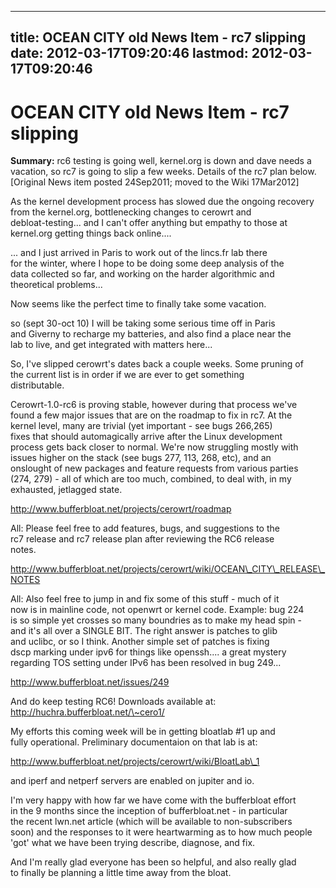 
---
title: OCEAN CITY old News Item - rc7 slipping
date: 2012-03-17T09:20:46
lastmod: 2012-03-17T09:20:46
---
OCEAN CITY old News Item - rc7 slipping
=======================================

**Summary:** rc6 testing is going well, kernel.org is down and dave
needs a vacation, so rc7 is going to slip a few weeks. Details of the
rc7 plan below. \[Original News item posted 24Sep2011; moved to the Wiki
17Mar2012\]

As the kernel development process has slowed due the ongoing recovery\
from the kernel.org, bottlenecking changes to cerowrt and\
debloat-testing... and I can't offer anything but empathy to those at\
kernel.org getting things back online....

... and I just arrived in Paris to work out of the lincs.fr lab there\
for the winter, where I hope to be doing some deep analysis of the\
data collected so far, and working on the harder algorithmic and\
theoretical problems...

Now seems like the perfect time to finally take some vacation.

so (sept 30-oct 10) I will be taking some serious time off in Paris\
and Giverny to recharge my batteries, and also find a place near the\
lab to live, and get integrated with matters here...

So, I've slipped cerowrt's dates back a couple weeks. Some pruning of\
the current list is in order if we are ever to get something\
distributable.

Cerowrt-1.0-rc6 is proving stable, however during that process we've\
found a few major issues that are on the roadmap to fix in rc7. At the\
kernel level, many are trivial (yet important - see bugs 266,265)\
fixes that should automagically arrive after the Linux development\
process gets back closer to normal. We're now struggling mostly with\
issues higher on the stack (see bugs 277, 113, 268, etc), and an\
onslought of new packages and feature requests from various parties\
(274, 279) - all of which are too much, combined, to deal with, in my\
exhausted, jetlagged state.

http://www.bufferbloat.net/projects/cerowrt/roadmap

All: Please feel free to add features, bugs, and suggestions to the\
rc7 release and rc7 release plan after reviewing the RC6 release\
notes.

http://www.bufferbloat.net/projects/cerowrt/wiki/OCEAN\_CITY\_RELEASE\_NOTES

All: Also feel free to jump in and fix some of this stuff - much of it\
now is in mainline code, not openwrt or kernel code. Example: bug 224\
is so simple yet crosses so many boundries as to make my head spin -\
and it's all over a SINGLE BIT. The right answer is patches to glib\
and uclibc, or so I think. Another simple set of patches is fixing\
dscp marking under ipv6 for things like openssh.... a great mystery\
regarding TOS setting under IPv6 has been resolved in bug 249...

http://www.bufferbloat.net/issues/249

And do keep testing RC6! Downloads available at:\
http://huchra.bufferbloat.net/\~cero1/

My efforts this coming week will be in getting bloatlab \#1 up and\
fully operational. Preliminary documentaion on that lab is at:

http://www.bufferbloat.net/projects/cerowrt/wiki/BloatLab\_1

and iperf and netperf servers are enabled on jupiter and io.

I'm very happy with how far we have come with the bufferbloat effort\
in the 9 months since the inception of bufferbloat.net - in particular\
the recent lwn.net article (which will be available to non-subscribers\
soon) and the responses to it were heartwarming as to how much people\
'got' what we have been trying describe, diagnose, and fix.

And I'm really glad everyone has been so helpful, and also really glad\
to finally be planning a little time away from the bloat.
